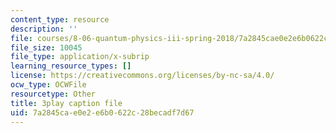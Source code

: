 ```yaml
---
content_type: resource
description: ''
file: courses/8-06-quantum-physics-iii-spring-2018/7a2845cae0e2e6b0622c28becadf7d67_YulNobAZgkA.srt
file_size: 10045
file_type: application/x-subrip
learning_resource_types: []
license: https://creativecommons.org/licenses/by-nc-sa/4.0/
ocw_type: OCWFile
resourcetype: Other
title: 3play caption file
uid: 7a2845ca-e0e2-e6b0-622c-28becadf7d67
---
```

